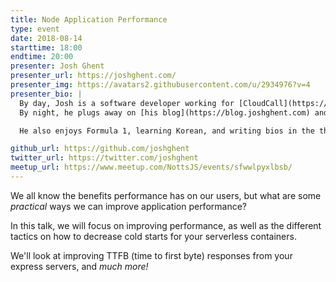 ```yaml
---
title: Node Application Performance
type: event
date: 2018-08-14
starttime: 18:00
endtime: 20:00
presenter: Josh Ghent
presenter_url: https://joshghent.com/
presenter_img: https://avatars2.githubusercontent.com/u/2934976?v=4
presenter_bio: |
  By day, Josh is a software developer working for [CloudCall](https://cloudcall.com).
  By night, he plugs away on [his blog](https://blog.joshghent.com) and open source projects.

  He also enjoys Formula 1, learning Korean, and writing bios in the third person.

github_url: https://github.com/joshghent
twitter_url: https://twitter.com/joshghent
meetup_url: https://www.meetup.com/NottsJS/events/sfwwlpyxlbsb/
---
```


We all know the benefits performance has on our users, but what are some
_practical_ ways we can improve application performance?

In this talk, we will focus on improving performance, as well as the different
tactics on how to decrease cold starts for your serverless containers.

We'll look at improving TTFB (time to first byte) responses from your express
servers, and _much more!_
